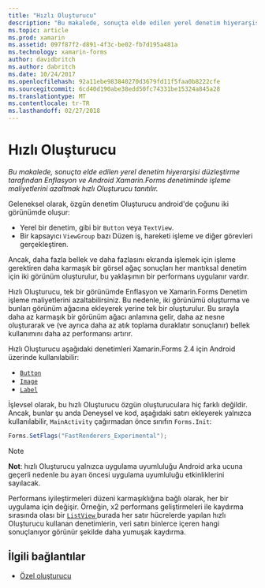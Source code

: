 ```yaml
---
title: "Hızlı Oluşturucu"
description: "Bu makalede, sonuçta elde edilen yerel denetim hiyerarşisi düzleştirme tarafından Enflasyon ve Android Xamarin.Forms denetiminde işleme maliyetlerini azaltmak hızlı Oluşturucu tanıtılır."
ms.topic: article
ms.prod: xamarin
ms.assetid: 097f87f2-d891-4f3c-be02-fb7d195a481a
ms.technology: xamarin-forms
author: davidbritch
ms.author: dabritch
ms.date: 10/24/2017
ms.openlocfilehash: 92a11ebe983840270d3679fd11f5faa0b8222cfe
ms.sourcegitcommit: 6cd40d190abe38edd50fc74331be15324a845a28
ms.translationtype: MT
ms.contentlocale: tr-TR
ms.lasthandoff: 02/27/2018
---
```

# <a name="fast-renderers"></a>Hızlı Oluşturucu

_Bu makalede, sonuçta elde edilen yerel denetim hiyerarşisi düzleştirme tarafından Enflasyon ve Android Xamarin.Forms denetiminde işleme maliyetlerini azaltmak hızlı Oluşturucu tanıtılır._

Geleneksel olarak, özgün denetim Oluşturucu android'de çoğunu iki görünümde oluşur:

- Yerel bir denetim, gibi bir `Button` veya `TextView`.
- Bir kapsayıcı `ViewGroup` bazı Düzen iş, hareketi işleme ve diğer görevleri gerçekleştiren.

Ancak, daha fazla bellek ve daha fazlasını ekranda işlemek için işleme gerektiren daha karmaşık bir görsel ağaç sonuçları her mantıksal denetim için iki görünüm oluşturulur, bu yaklaşımın bir performans uygulanır vardır.

Hızlı Oluşturucu, tek bir görünümde Enflasyon ve Xamarin.Forms Denetim işleme maliyetlerini azaltabilirsiniz. Bu nedenle, iki görünümü oluşturma ve bunları görünüm ağacına ekleyerek yerine tek bir oluşturulur. Bu sırayla daha az karmaşık bir görünüm ağacı anlamına gelir, daha az nesne oluşturarak ve (ve ayrıca daha az atık toplama duraklatır sonuçlanır) bellek kullanımını daha az performansı artırır.

Hızlı Oluşturucu aşağıdaki denetimleri Xamarin.Forms 2.4 için Android üzerinde kullanılabilir:

- [`Button`](https://developer.xamarin.com/api/type/Xamarin.Forms.Button/)
- [`Image`](https://developer.xamarin.com/api/type/Xamarin.Forms.Image/)
- [`Label`](https://developer.xamarin.com/api/type/Xamarin.Forms.Label/)

İşlevsel olarak, bu hızlı Oluşturucu özgün oluşturuculara hiç farklı değildir. Ancak, bunlar şu anda Deneysel ve kod, aşağıdaki satırı ekleyerek yalnızca kullanılabilir, `MainActivity` çağırmadan önce sınıfın `Forms.Init`:

```csharp
Forms.SetFlags("FastRenderers_Experimental");
```

> [!NOTE]
> **Not**: hızlı Oluşturucu yalnızca uygulama uyumluluğu Android arka ucuna geçerli nedenle bu ayarı öncesi uygulama uyumluluğu etkinliklerini sayılacak.

Performans iyileştirmeleri düzeni karmaşıklığına bağlı olarak, her bir uygulama için değişir. Örneğin, x2 performans geliştirmeleri ile kaydırma sırasında olası bir [ `ListView` ](https://developer.xamarin.com/api/type/Xamarin.Forms.ListView/) burada her satır hücrelerde yapılan hızlı Oluşturucu kullanan denetimlerin, veri satırı binlerce içeren hangi sonuçlanıyor görünür şekilde daha yumuşak kaydırma.


## <a name="related-links"></a>İlgili bağlantılar

- [Özel oluşturucu](~/xamarin-forms/app-fundamentals/custom-renderer/index.md)
